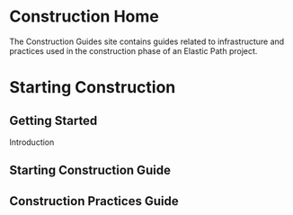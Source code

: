 
# Construction Home

The Construction Guides site contains guides related to infrastructure and practices used in the construction phase of an Elastic Path project.


# Starting Construction

## Getting Started

Introduction

## Starting Construction Guide

## Construction Practices Guide
